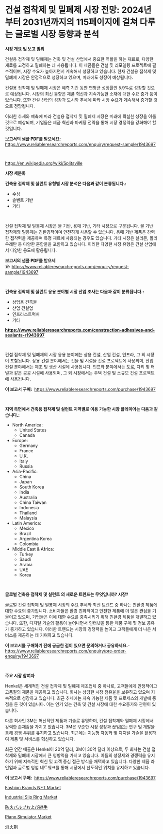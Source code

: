<p><h1>건설 접착제 및 밀폐제 시장 전망: 2024년부터 2031년까지의 115페이지에 걸쳐 다루는 글로벌 시장 동향과 분석</h1></p><p><strong>시장 개요 및 보고 범위</strong></p>
<p><p>건설용 접착제 및 밀폐제는 건축 및 건설 산업에서 중요한 역할을 하는 재료로, 다양한 재료를 고정하고 밀폐하는 데 사용됩니다. 이 제품들은 건설 및 리모델링 프로젝트에 필수적이며, 시장 수요가 높아지면서 계속해서 성장하고 있습니다. 현재 건설용 접착제 및 밀폐제 시장은 안정적으로 성장하고 있으며, 미래에도 성장이 예상됩니다.</p><p>건설용 접착제 및 밀폐제 시장은 예측 기간 동안 연평균 성장률인 5.9%로 성장할 것으로 예상됩니다. 시장의 최신 동향은 제품 혁신과 지속가능한 소재에 대한 수요 증가 등이 있습니다. 또한 건설 산업의 성장과 도시화 추세에 따라 시장 수요가 계속해서 증가할 것으로 전망됩니다.</p><p>이러한 추세와 예측에 따라 건설용 접착제 및 밀폐제 시장은 미래에 확실한 성장을 이룰 것으로 예상되며, 기업들은 제품 혁신과 마케팅 전략을 통해 시장 경쟁력을 강화해야 할 것입니다.</p></p>
<p><strong>보고서의 샘플 PDF를 받으세요:</strong> <a href="https://www.reliableresearchreports.com/enquiry/request-sample/1943697">https://www.reliableresearchreports.com/enquiry/request-sample/1943697</a></p>
<p>&nbsp;</p>
<p><a href="https://en.wikipedia.org/wiki/Splitsville">https://en.wikipedia.org/wiki/Splitsville</a></p>
<p><strong>시장 세분화</strong></p>
<p><strong>건축용 접착제 및 실런트 유형별 시장 분석은 다음과 같이 분류됩니다.:</strong></p>
<p><ul><li>수성</li><li>솔벤트 기반</li><li>기타</li></ul></p>
<p>&nbsp;</p>
<p><p>건설 접착제 및 밀봉제 시장은 물 기반, 용매 기반, 기타 시장으로 구분됩니다. 물 기반 접착제와 밀봉제는 친환경적이며 안전하게 사용할 수 있습니다. 용매 기반 제품은 강력한 접착력을 제공하며 특정 재료에 사용되는 경우도 있습니다. 기타 시장은 실리콘, 폴리우레탄 등 다양한 혼합물을 포함하고 있습니다. 이러한 다양한 시장 유형은 건설 산업에서 다양한 용도에 활용됩니다.</p></p>
<p><strong>보고서의 샘플 PDF를 받으세요:</strong>&nbsp;<a href="https://www.reliableresearchreports.com/enquiry/request-sample/1943697">https://www.reliableresearchreports.com/enquiry/request-sample/1943697</a></p>
<p>&nbsp;</p>
<p><strong> 건축용 접착제 및 실런트 응용 분야별 시장 산업 조사는 다음과 같이 분류됩니다.:</strong></p>
<p><ul><li>상업용 건축물</li><li>산업 건설업</li><li>인프라스트럭처</li><li>기타</li></ul></p>
<p><strong><a href="https://www.reliableresearchreports.com/construction-adhesives-and-sealants-r1943697">https://www.reliableresearchreports.com/construction-adhesives-and-sealants-r1943697</a></strong></p>
<p>&nbsp;</p>
<p><p>건설 접착제 및 밀폐제의 시장 응용 분야에는 상용 건설, 산업 건설, 인프라, 그 외 시장이 포함됩니다. 상용 건설 분야에서는 건물 및 시설물 건설 프로젝트에 사용되며, 산업 건설 분야에서는 제조 및 생산 시설에 사용됩니다. 인프라 분야에서는 도로, 다리 및 터널과 같은 공공 시설에 사용되며, 그 외 시장에서는 주택 건설 및 소규모 건설 프로젝트에 사용됩니다.</p></p>
<p><strong>이 보고서 구매:</strong>&nbsp; <a href="https://www.reliableresearchreports.com/purchase/1943697">https://www.reliableresearchreports.com/purchase/1943697</a></p>
<p>&nbsp;</p>
<p><strong>지역 측면에서 건축용 접착제 및 실런트 지역별로 이용 가능한 시장 플레이어는 다음과 같습니다.:</strong></p>
<p><ul>
    <li>
        North America:
        <ul>
            <li>United States</li>
            <li>Canada</li>
        </ul>
    </li>
    <li>
        Europe:
        <ul>
            <li>Germany</li>
            <li>France</li>
            <li>U.K.</li>
            <li>Italy</li>
            <li>Russia</li>
        </ul>
    </li>
    <li>
        Asia-Pacific:
        <ul>
            <li>China</li>
            <li>Japan</li>
            <li>South Korea</li>
            <li>India</li>
            <li>Australia</li>
            <li>China Taiwan</li>
            <li>Indonesia</li>
            <li>Thailand</li>
            <li>Malaysia</li>
        </ul>
    </li>
    <li>
        Latin America:
        <ul>
            <li>Mexico</li>
            <li>Brazil</li>
            <li>Argentina Korea</li>
            <li>Colombia</li>
        </ul>
    </li>
    <li>
        Middle East & Africa:
        <ul>
            <li>Turkey</li>
            <li>Saudi</li>
            <li>Arabia</li>
            <li>UAE</li>
            <li>Korea</li>
        </ul>
    </li>
    </ul></p>
<p>&nbsp;</p>
<p><strong>글로벌 건축용 접착제 및 실런트 의 새로운 트렌드는 무엇입니까? 시장?</strong></p>
<p><p>글로벌 건설 접착제 및 밀봉제 시장의 주요 추세와 최신 트렌드 중 하나는 친환경 제품에 대한 수요의 증가입니다. 소비자들은 환경 친화적이고 안전한 제품에 더 많은 관심을 기울이고 있으며, 기업들은 이에 대한 수요를 충족시키기 위해 친환경 제품을 개발하고 있습니다. 또한, 디지털 기술의 활용이 늘어나면서 인터넷을 통한 제품 구매 및 정보 공유가 증가하고 있습니다. 이러한 트렌드는 시장의 경쟁력을 높이고 고객들에게 더 나은 서비스를 제공하는 데 기여하고 있습니다.</p></p>
<p><strong>이 보고서를 구매하기 전에 궁금한 점이 있으면 문의하거나 공유하세요.</strong>- <a href="https://www.reliableresearchreports.com/enquiry/pre-order-enquiry/1943697">https://www.reliableresearchreports.com/enquiry/pre-order-enquiry/1943697</a></p>
<p>&nbsp;</p>
<p><strong>주요 시장 참여자</strong></p>
<p><p>Henkel은 세계적인 건설 접착제 및 밀폐제 제조업체 중 하나로, 고객들에게 안정적이고 고품질의 제품을 제공하고 있습니다. 회사는 상당한 시장 점유율을 보유하고 있으며 지속적으로 성장하고 있습니다. 최근 추세에는 지속 가능한 제품 및 프로세스의 개발에 중점을 둔 것이 있습니다. 이는 인기 있는 건축 및 건설 시장에 대한 수요증가와 관련이 있습니다.</p><p>다른 회사인 3M는 혁신적인 제품과 기술로 유명하며, 건설 접착제와 밀폐제 시장에서 강력한 존재감을 가지고 있습니다. 3M은 꾸준한 시장 성장과 끊임없는 연구 및 개발을 통해 경쟁 우위를 유지하고 있습니다. 최근에는 지능형 자동화 및 디지털 기술을 활용하여 제품 및 서비스를 혁신하고 있습니다.</p><p>최근 연간 매출은 Henkel이 20억 달러, 3M이 30억 달러 이상으로, 두 회사는 건설 접착제와 밀폐제 시장에서 큰 영향력을 가지고 있습니다. 이들의 성장세와 경쟁력을 유지하기 위해 지속적인 혁신 및 고객 중심 접근 방식을 채택하고 있습니다. 다양한 제품 라인업과 글로벌 영업 네트워크를 통해 시장에서 선도적인 위치를 유지하고 있습니다.</p></p>
<p><strong>이 보고서 구매:</strong>&nbsp;&nbsp;<a href="https://www.reliableresearchreports.com/purchase/1943697">https://www.reliableresearchreports.com/purchase/1943697</a></p>
<p><p><a href="https://github.com/VincentButlerjXXf/Market-Research-Report-List-1/blob/main/fashion-brands-nft-market.md">Fashion Brands NFT Market</a></p><p><a href="https://issuu.com/reportprime-2/docs/industrial-slip-ring-market-size-2030.pptx">Industrial Slip Ring Market</a></p><p><a href="https://github.com/roulaayoub-saad/Market-Research-Report-List-3/blob/main/613279145806.md">防火バルブおよび継手</a></p><p><a href="https://github.com/BurtonGALEN/Market-Research-Report-List-1/blob/main/piano-simulator-market.md">Piano Simulator Market</a></p><p><a href="https://github.com/schmahlson/Market-Research-Report-List-3/blob/main/752598945807.md">消火剤</a></p></p>